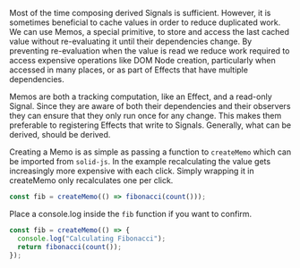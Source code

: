 Most of the time composing derived Signals is sufficient. However, it is sometimes beneficial to cache values in order to reduce duplicated work. We can use Memos, a special primitive, to store and access the last cached value without re-evaluating it until their dependencies change. By preventing re-evaluation when the value is read we reduce work required to access expensive operations like DOM Node creation, particularly when accessed in many places, or as part of Effects that have multiple dependencies.

Memos are both a tracking computation, like an Effect, and a read-only Signal. Since they are aware of both their dependencies and their observers they can ensure that they only run once for any change. This makes them preferable to registering Effects that write to Signals. Generally, what can be derived, should be derived.

Creating a Memo is as simple as passing a function to `createMemo` which can be imported from `solid-js`. In the example recalculating the value gets increasingly more expensive with each click. Simply wrapping it in createMemo only recalculates one per click.

```jsx
const fib = createMemo(() => fibonacci(count()));
```
Place a console.log inside the `fib` function if you want to confirm.
```jsx
const fib = createMemo(() => {
  console.log("Calculating Fibonacci");
  return fibonacci(count());
});
```